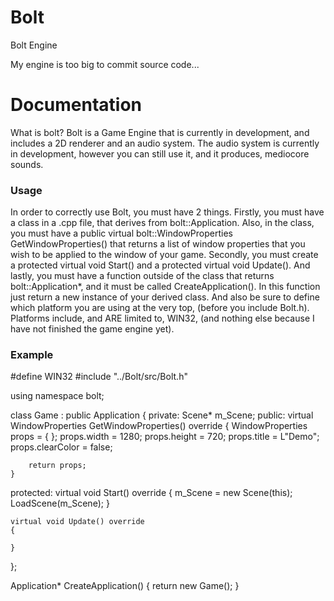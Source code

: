 # Bolt
Bolt Engine


My engine is too big to commit source code...


# Documentation
What is bolt? Bolt is a Game Engine that is currently in development, and includes a 2D renderer and an audio system. The audio system is currently in development, however you can still use it, and it produces, mediocore sounds.
### Usage
In order to correctly use Bolt, you must have 2 things. Firstly, you must have a class in a .cpp file, that derives from bolt::Application. Also, in the class, you must have a public virtual bolt::WindowProperties GetWindowProperties() that returns a list of window properties that you wish to be applied to the window of your game. Secondly, you must create a protected virtual void Start() and a protected virtual void Update(). And lastly, you must have a function outside of the class that returns bolt::Application*, and it must be called CreateApplication(). In this function just return a new instance of your derived class. And also be sure to define which platform you are using at the very top, (before you include Bolt.h). Platforms include, and ARE limited to, WIN32, (and nothing else because I have not finished the game engine yet).
### Example
#define WIN32
#include "../Bolt/src/Bolt.h"

using namespace bolt;

class Game : public Application
{
private:
	Scene* m_Scene;
public:
	virtual WindowProperties GetWindowProperties() override
	{
		WindowProperties props = {  };
		props.width = 1280;
		props.height = 720;
		props.title = L"Demo";
		props.clearColor = false;

		return props;
	}

protected:
	virtual void Start() override
	{
		m_Scene = new Scene(this);
		LoadScene(m_Scene);
	}

	virtual void Update() override
	{

	}
};

Application* CreateApplication()
{
	return new Game();
}

